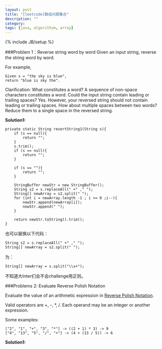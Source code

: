```yaml
---
layout: post
title: "[leetcode]数组问题集合"
description: ""
category: 
tags: [java, algorithsm, array]
---
```

{% include JB/setup %}

###Problem 1：Reverse string word by word
Given an input string, reverse the string word by word.

For example,

	Given s = "the sky is blue",
	return "blue is sky the".

Clarification:
What constitutes a word?
A sequence of non-space characters constitutes a word.
Could the input string contain leading or trailing spaces?
Yes. However, your reversed string should not contain leading or trailing spaces.
How about multiple spaces between two words?
Reduce them to a single space in the reversed string.

**Solution1:**

    private static String revertString1(String s){
        if (s == null){
            return "";
        }
        s.trim();
        if (s == null){
            return "";
        }

        if (s == ""){
            return "";
        }

        StringBuffer newStr = new StringBuffer();
        String s2 = s.replaceAll(" +" ," ");
        String[] newArray = s2.split(" ");
        for (int i = newArray.length -1 ; i >= 0 ;i--){
            newStr.append(newArray[i]);
            newStr.append(" ");
        }

        return newStr.toString().trim();
    }

也可以替换以下代码：

    String s2 = s.replaceAll(" +" ," ");
    String[] newArray = s2.split(" ");
    
为：

	String[] newArray = s.split("\\s+");

不知道大Inter们会不会challenge用正则。

###Problems 2: Evaluate Reverse Polish Notation

Evaluate the value of an arithmetic expression in [Reverse Polish Notation](http://en.wikipedia.org/wiki/Reverse_Polish_notation).

Valid operators are +, -, *, /. Each operand may be an integer or another expression.

Some examples:
	
	["2", "1", "+", "3", "*"] -> ((2 + 1) * 3) -> 9
    ["4", "13", "5", "/", "+"] -> (4 + (13 / 5)) -> 6
    
**Solution1:**

